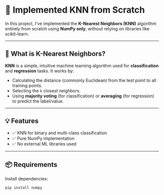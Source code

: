 # 📌 Implemented KNN from Scratch

In this project, I've implemented the **K-Nearest Neighbors (KNN)** algorithm entirely from scratch using **NumPy only**, without relying on libraries like scikit-learn.

---

## 🤖 What is K-Nearest Neighbors?

**KNN** is a simple, intuitive machine learning algorithm used for **classification** and **regression** tasks. It works by:

- Calculating the distance (commonly Euclidean) from the test point to all training points.
- Selecting the `k` closest neighbors.
- Using **majority voting** (for classification) or **averaging** (for regression) to predict the label/value.

---

## 💡 Features

- ✅ KNN for binary and multi-class classification
- ✅ Pure NumPy implementation
- ✅ No external ML libraries used

---

## 📦 Requirements

Install dependencies:

```bash
pip install numpy
